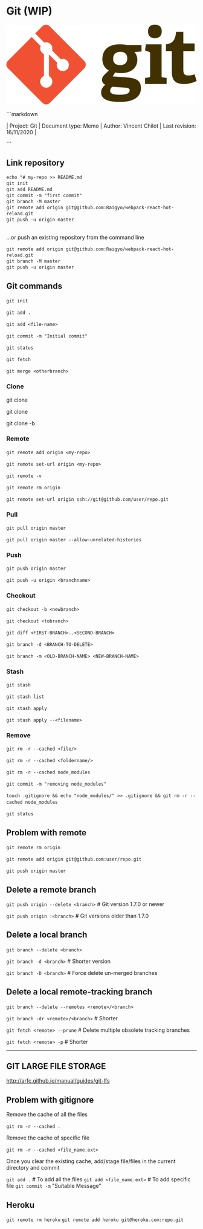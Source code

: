 # Git (WIP)



![execution-context](_readme-img/git/git-logo.png)



\```markdown

| Project: Git  | Document type: Memo | Author: Vincent Chilot | Last revision: 16/11/2020 |

\```

## Link repository

```
echo "# my-repo >> README.md
git init
git add README.md
git commit -m "first commit"
git branch -M master
git remote add origin git@github.com:Raigyo/webpack-react-hot-reload.git
git push -u origin master
```


​                
…or push an existing repository from the command line

```
git remote add origin git@github.com:Raigyo/webpack-react-hot-reload.git
git branch -M master
git push -u origin master
```

## Git commands

`git init`

`git add .`

`git add <file-name>`

`git commit -m "Initial commit"`

`git status `

`git fetch`

`git merge <otherbranch>`

### Clone

git clone <my-repo>

git clone <my-repo> <directory>

git clone -b <mybranch> <my-repo>

### Remote

`git remote add origin <my-repo>`

`git remote set-url origin <my-repo>`

`git remote -v`

`git remote rm origin `

`git remote set-url origin ssh://git@github.com/user/repo.git`



### Pull

`git pull origin master`

`git pull origin master --allow-unrelated-histories`

### Push

`git push origin master`

`git push -u origin <branchname>`

### Checkout

`git checkout -b <newbranch>`

`git checkout <tobranch>`

`git diff <FIRST-BRANCH>..<SECOND-BRANCH>`

`git branch -d <BRANCH-TO-DELETE>`

`git branch -m <OLD-BRANCH-NAME> <NEW-BRANCH-NAME>`

### Stash

`git stash`

`git stash list`

`git stash apply`

`git stash apply --<filename>`

### Remove

`git rm -r --cached <file/>`

`git rm -r --cached <foldername/>`

`git rm -r --cached node_modules`

`git commit -m "removing node_modules"`

`touch .gitignore && echo "node_modules/" >> .gitignore && git rm -r --cached node_modules`

`git status`

## Problem with remote

`git remote rm origin `

`git remote add origin git@github.com:user/repo.git`

`git push origin master`


## Delete a remote branch
`git push origin --delete <branch>` # Git version 1.7.0 or newer 

`git push origin :<branch>` # Git versions older than 1.7.0

## Delete a local branch
`git branch --delete <branch>`

`git branch -d <branch>` # Shorter version

`git branch -D <branch>` # Force delete un-merged branches

## Delete a local remote-tracking branch
`git branch --delete --remotes <remote>/<branch>`

`git branch -dr <remote>/<branch>` # Shorter

`git fetch <remote> --prune` # Delete multiple obsolete tracking branches

`git fetch <remote> -p` # Shorter

------------

## GIT LARGE FILE STORAGE

http://arfc.github.io/manual/guides/git-lfs

## Problem with gitignore

Remove the cache of all the files

`git rm -r --cached .`

Remove the cache of specific file

`git rm -r --cached <file_name.ext>`

Once you clear the existing cache, add/stage file/files in the current directory and commit

`git add .`  # To add all the files
`git add <file_name.ext>` # To add specific file
`git commit -m`  "Suitable Message"

## Heroku

`git remote rm heroku`
`git remote add heroku git@heroku.com:repo.git`